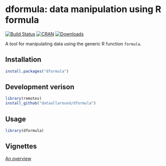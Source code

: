 # dformula: data manipulation using R formula

[![Build Status](https://travis-ci.org/dataallaround/dformula.svg?branch=master)](https://travis-ci.org/dataallaround/dformula)
[![CRAN](http://www.r-pkg.org/badges/version/dformula)](https://cran.r-project.org/package=dformula) 
[![Downloads](http://cranlogs.r-pkg.org/badges/dformula?color=brightgreen)](http://www.r-pkg.org/pkg/dformula)

A tool for manipulating data using the generic R function `formula`.


Installation
------------


```r
install.packages("dformula")
```

Development verison
-------------------

```r
library(remotes)
install_github("dataallaround/dformula")
```

Usage
------


```r
library(dformula)
```


Vignettes 
-----

[An overview](https://cran.r-project.org/package=dformula/vignettes/An-overview.html)

